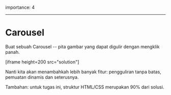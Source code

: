 importance: 4

---

# Carousel

Buat sebuah Carousel -- pita gambar yang dapat digulir dengan mengklik panah.

[iframe height=200 src="solution"]

Nanti kita akan menambahkah lebih banyak fitur: pengguliran tanpa batas, pemuatan dinamis dan seterusnya.

Tambahan: untuk tugas ini, struktur HTML/CSS merupakan 90% dari solusi.
